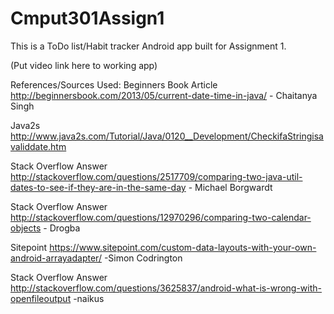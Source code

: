 # Cmput301Assign1

This is a ToDo list/Habit tracker Android app built for Assignment 1. 

(Put video link here to working app)


References/Sources Used:
Beginners Book Article
http://beginnersbook.com/2013/05/current-date-time-in-java/
    - Chaitanya Singh

Java2s 
http://www.java2s.com/Tutorial/Java/0120__Development/CheckifaStringisavaliddate.htm

Stack Overflow Answer
http://stackoverflow.com/questions/2517709/comparing-two-java-util-dates-to-see-if-they-are-in-the-same-day
    - Michael Borgwardt

Stack Overflow Answer
http://stackoverflow.com/questions/12970296/comparing-two-calendar-objects
    - Drogba
	
Sitepoint
https://www.sitepoint.com/custom-data-layouts-with-your-own-android-arrayadapter/
    -Simon Codrington

Stack Overflow Answer
http://stackoverflow.com/questions/3625837/android-what-is-wrong-with-openfileoutput
    -naikus
	
